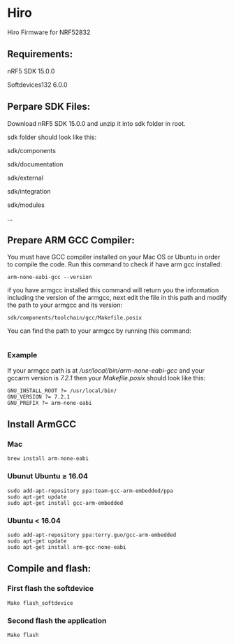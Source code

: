 # Hiro
Hiro Firmware for NRF52832

## Requirements:
nRF5 SDK 15.0.0

Softdevices132 6.0.0


## Perpare SDK Files:
Download nRF5 SDK 15.0.0 and unzip it into sdk folder in root.

sdk folder should look like this:

sdk/components

sdk/documentation

sdk/external

sdk/integration

sdk/modules

...

## Prepare ARM GCC Compiler:
You must have GCC compiler installed on your Mac OS or Ubuntu in order to compile the code.
Run this command to check if have arm gcc installed:
```
arm-none-eabi-gcc --version
```

if you have armgcc installed this command will return you the information including the version of the armgcc,
next edit the file in this path and modify the path to your armgcc and its version:
```
sdk/components/toolchain/gcc/Makefile.posix
```

You can find the path to your armgcc by running this command:
```

```
### Example
If your armgcc path is at */usr/local/bin/arm-none-eabi-gcc* and your gccarm version is *7.2.1* then your *Makefile.posix* 
should look like this:
```
GNU_INSTALL_ROOT ?= /usr/local/bin/
GNU_VERSION ?= 7.2.1
GNU_PREFIX ?= arm-none-eabi
```

## Install ArmGCC
### Mac
```
brew install arm-none-eabi
```
### Ubunut Ubuntu ≥ 16.04
```
sudo add-apt-repository ppa:team-gcc-arm-embedded/ppa
sudo apt-get update
sudo apt-get install gcc-arm-embedded
```
### Ubuntu < 16.04
```
sudo add-apt-repository ppa:terry.guo/gcc-arm-embedded
sudo apt-get update
sudo apt-get install arm-gcc-none-eabi
```

## Compile and flash:
### First flash the softdevice 
```
Make flash_softdevice
```
### Second flash the application 
```
Make flash
```

